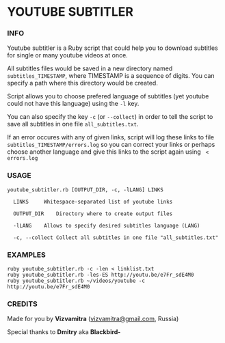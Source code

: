 # YOUTUBE SUBTITLER

### INFO

Youtube subtitler is a Ruby script that could help you to download subtitles for single or many youtube videos at once.

All subtitles files would be saved in a new directory named `subtitles_TIMESTAMP`, where TIMESTAMP is a sequence of digits. You can specify a path where this directory would be created.

Script allows you to choose prefered language of subtitles (yet youtube could not have this language) using the `-l` key.

You can also specify the key `-c` (or `--collect`) in order to tell the script to save all subtitles in one file `all_subtitles.txt`.

If an error occures with any of given links, script will log these links to file `subtitles_TIMESTAMP/errors.log` so you can correct your links or perhaps choose another language and give this links to the script again using ` < errors.log`

### USAGE

```
youtube_subtitler.rb [OUTPUT_DIR, -c, -lLANG] LINKS

  LINKS		Whitespace-separated list of youtube links

  OUTPUT_DIR	Directory where to create output files

  -lLANG	Allows to specify desired subtitles language (LANG)

  -c, --collect	Collect all subtitles in one file "all_subtitles.txt"
```

### EXAMPLES

```
ruby youtube_subtitler.rb -c -len < linklist.txt
ruby youtube_subtitler.rb -les-ES http://youtu.be/e7Fr_sdE4M0
ruby youtube_subtitler.rb ~/videos/youtube -c http://youtu.be/e7Fr_sdE4M0
```

### CREDITS

Made for you by **Vizvamitra** (vizvamitra@gmail.com, Russia)

Special thanks to **Dmitry** aka **Blackbird-**
